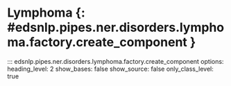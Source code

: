 # Lymphoma {: #edsnlp.pipes.ner.disorders.lymphoma.factory.create_component }

::: edsnlp.pipes.ner.disorders.lymphoma.factory.create_component
    options:
        heading_level: 2
        show_bases: false
        show_source: false
        only_class_level: true
